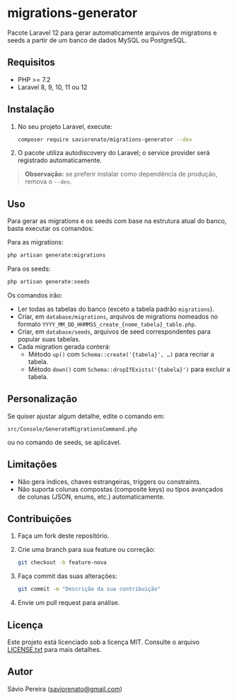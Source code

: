 # migrations-generator

Pacote Laravel 12 para gerar automaticamente arquivos de migrations e seeds a partir de um banco de dados MySQL ou PostgreSQL.

## Requisitos

- PHP >= 7.2
- Laravel 8, 9, 10, 11 ou 12

## Instalação

1. No seu projeto Laravel, execute:

   ```bash
   composer require saviorenato/migrations-generator --dev
   ```

2. O pacote utiliza autodiscovery do Laravel; o service provider será registrado automaticamente.

> **Observação:** se preferir instalar como dependência de produção, remova o `--dev`.

## Uso

Para gerar as migrations e os seeds com base na estrutura atual do banco, basta executar os comandos:

Para as migrations:

```bash
php artisan generate:migrations
```

Para os seeds:

```bash
php artisan generate:seeds
```

Os comandos irão:

- Ler todas as tabelas do banco (exceto a tabela padrão `migrations`).
- Criar, em `database/migrations`, arquivos de migrations nomeados no formato `YYYY_MM_DD_HHMMSS_create_{nome_tabela}_table.php`.
- Criar, em `database/seeds`, arquivos de seed correspondentes para popular suas tabelas.
- Cada migration gerada conterá:
  - Método `up()` com `Schema::create('{tabela}', …)` para recriar a tabela.
  - Método `down()` com `Schema::dropIfExists('{tabela}')` para excluir a tabela.

## Personalização

Se quiser ajustar algum detalhe, edite o comando em:

```
src/Console/GenerateMigrationsCommand.php
```

ou no comando de seeds, se aplicável.

## Limitações

- Não gera índices, chaves estrangeiras, triggers ou constraints.
- Não suporta colunas compostas (composite keys) ou tipos avançados de colunas (JSON, enums, etc.) automaticamente.

## Contribuições

1. Faça um fork deste repositório.
2. Crie uma branch para sua feature ou correção:

   ```bash
   git checkout -b feature-nova
   ```

3. Faça commit das suas alterações:

   ```bash
   git commit -m "Descrição da sua contribuição"
   ```

4. Envie um pull request para análise.

## Licença

Este projeto está licenciado sob a licença MIT. Consulte o arquivo [LICENSE.txt](LICENSE.txt) para mais detalhes.

## Autor

Sávio Pereira ([saviorenato@gmail.com](mailto:saviorenato@gmail.com))
